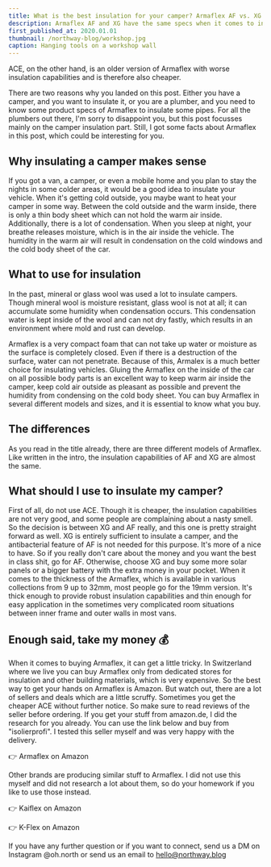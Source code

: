 ```yaml
---
title: What is the best insulation for your camper? Armaflex AF vs. XG vs. ACE in comparison
description: Armaflex AF and XG have the same specs when it comes to insulation capabilities. AF has an antibacterial surface called Microban, which makes it more expensive.
first_published_at: 2020.01.01
thumbnail: /northway-blog/workshop.jpg
caption: Hanging tools on a workshop wall
---
```


ACE, on the other hand, is an older version of Armaflex with worse insulation capabilities and is therefore also cheaper.

There are two reasons why you landed on this post. Either you have a camper, and you want to insulate it, or you are a plumber, and you need to know some product specs of Armaflex to insulate some pipes. For all the plumbers out there, I'm sorry to disappoint you, but this post focusses mainly on the camper insulation part. Still, I got some facts about Armaflex in this post, which could be interesting for you.

## Why insulating a camper makes sense

If you got a van, a camper, or even a mobile home and you plan to stay the nights in some colder areas, it would be a good idea to insulate your vehicle. When it's getting cold outside, you maybe want to heat your camper in some way. Between the cold outside and the warm inside, there is only a thin body sheet which can not hold the warm air inside. Additionally, there is a lot of condensation. When you sleep at night, your breathe releases moisture, which is in the air inside the vehicle. The humidity in the warm air will result in condensation on the cold windows and the cold body sheet of the car.

## What to use for insulation

In the past, mineral or glass wool was used a lot to insulate campers. Though mineral wool is moisture resistant, glass wool is not at all; it can accumulate some humidity when condensation occurs. This condensation water is kept inside of the wool and can not dry fastly, which results in an environment where mold and rust can develop.

Armaflex is a very compact foam that can not take up water or moisture as the surface is completely closed. Even if there is a destruction of the surface, water can not penetrate. Because of this, Armalex is a much better choice for insulating vehicles. Gluing the Armaflex on the inside of the car on all possible body parts is an excellent way to keep warm air inside the camper, keep cold air outside as pleasant as possible and prevent the humidity from condensing on the cold body sheet. You can buy Armaflex in several different models and sizes, and it is essential to know what you buy.

## The differences

As you read in the title already, there are three different models of Armaflex. Like written in the intro, the insulation capabilities of AF and XG are almost the same.

## What should I use to insulate my camper?

First of all, do not use ACE. Though it is cheaper, the insulation capabilities are not very good, and some people are complaining about a nasty smell. So the decision is between XG and AF really, and this one is pretty straight forward as well. XG is entirely sufficient to insulate a camper, and the antibacterial feature of AF is not needed for this purpose. It's more of a nice to have. So if you really don't care about the money and you want the best in class shit, go for AF. Otherwise, choose XG and buy some more solar panels or a bigger battery with the extra money in your pocket. When it comes to the thickness of the Armaflex, which is available in various collections from 9 up to 32mm, most people go for the 19mm version. It's thick enough to provide robust insulation capabilities and thin enough for easy application in the sometimes very complicated room situations between inner frame and outer walls in most vans.

## Enough said, take my money 💰

When it comes to buying Armaflex, it can get a little tricky. In Switzerland where we live you can buy Armaflex only from dedicated stores for insulation and other building materials, which is very expensive. So the best way to get your hands on Armaflex is Amazon. But watch out, there are a lot of sellers and deals which are a little scruffy. Sometimes you get the cheaper ACE without further notice. So make sure to read reviews of the seller before ordering. If you get your stuff from amazon.de, I did the research for you already. You can use the link below and buy from "isolierprofi". I tested this seller myself and was very happy with the delivery.

<external-link href="https://amzn.to/2tVhXbw" track-goal-id="KG8A2SRV">👉 Armaflex on Amazon</external-link>

Other brands are producing similar stuff to Armaflex. I did not use this myself and did not research a lot about them, so do your homework if you like to use those instead.

<external-link href="https://amzn.to/2QLOQk7" track-goal-id="J8MQOL0O">👉 Kaiflex on Amazon</external-link>

<div class="mt-6">
  <external-link href="https://amzn.to/37Y1iD9" track-goal-id="YI7DZLLU">👉 K-Flex on Amazon</external-link>
</div>

If you have any further question or if you want to connect, send us a DM on Instagram @oh.north or send us an email to hello@northway.blog
